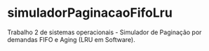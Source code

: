 # simuladorPaginacaoFifoLru
Trabalho 2 de sistemas operacionais - Simulador de Paginação por demandas FIFO e Aging (LRU em Software).

